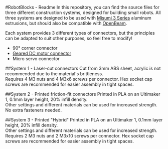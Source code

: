 #RobotBlocks - Readme
In this repository, you can find the source files for three different construction systems, designed for building small robots. All three systems are designed to be used with [Misumi 3 Series](http://uk.misumi-ec.com/eu/ItemDetail/10300465870.html) aluminum extrusions, but should also be compatible with [OpenBeam](http://www.openbeamusa.com).  

Each system provides 3 different types of connectors, but the principles can be adapted to suit other purposes, so feel free to modify!  
- 90° corner connector  
- [Geared DC motor connector](http://www.aliexpress.com/store/product/Freeshipping-5-set-Smart-Car-robot-wheel-with-3V-6V-DC-gear-Motor-single-axie/603126_723485364.html)  
- Micro servo connector  

##System 1 - Laser-cut connectors
Cut from 3mm ABS sheet, acrylic is not recommended due to the material's brittleness.  
Requires 4 M3 nuts and 4 M3x6 screws per connector.
Hex socket cap screws are recommended for easier assembly in tight spaces.

##System 2 - Printed friction-fit connectors
Printed in PLA on an Ultimaker 1, 0.1mm layer height, 20% infill density.  
Other settings and different materials can be used for increased strength.  
No extra fasteners needed.

##System 3 - Printed "Hybrid"
Printed in PLA on an Ultimaker 1, 0.1mm layer height, 20% infill density.  
Other settings and different materials can be used for increased strength.  
Requires 2 M3 nuts and 2 M3x10 screws per connector.
Hex socket cap screws are recommended for easier assembly in tight spaces.

